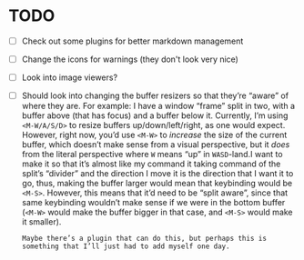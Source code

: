 # TODO

- [ ] Check out some plugins for better markdown management
- [ ] Change the icons for warnings (they don't look very nice)
- [ ] Look into image viewers?
- [ ] Should look into changing the buffer resizers so that they’re “aware” of where they are.
      For example: I have a window “frame” split in two, with a buffer above (that has focus) and a buffer below it. Currently, I’m using `<M-W/A/S/D>` to resize buffers up/down/left/right, as one would expect. However, right now, you’d use `<M-W>` to _increase_ the size of the current buffer, which doesn’t make sense from a visual perspective, but it _does_ from the literal perspective where `W` means “up” in `WASD`-land.I want to make it so that it’s almost like my command it taking command of the split’s “divider” and the direction I move it is the direction that I want it to go, thus, making the buffer larger would mean that keybinding would be `<M-S>`. However, this means that it’d need to be “split aware”, since that same keybinding wouldn’t make sense if we were in the bottom buffer (`<M-W>` would make the buffer bigger in that case, and `<M-S>` would make it smaller).

      Maybe there’s a plugin that can do this, but perhaps this is something that I’ll just had to add myself one day.

